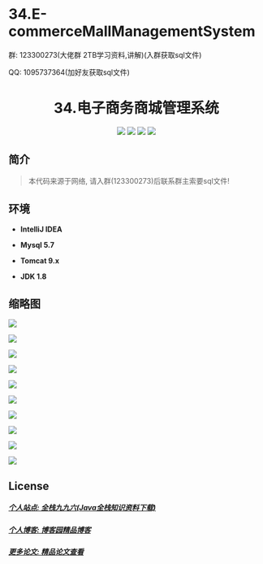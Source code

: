 # 34.E-commerceMallManagementSystem

<p>群: 123300273(大佬群 2TB学习资料,讲解)(入群获取sql文件)</p>
<p>QQ: 1095737364(加好友获取sql文件)</p>
<p><h1 align="center">34.电子商务商城管理系统</h1></p>

<p align="center">
	<img src="https://img.shields.io/badge/jdk-1.8-orange.svg"/>
    <img src="https://img.shields.io/badge/spring-5.x-lightgrey.svg"/>
    <img src="https://img.shields.io/badge/springmvc-3.x-blue.svg"/>
    <img src="https://img.shields.io/badge/mybatis-3.0.x-yellow.svg"/>
</p>

## 简介

> 本代码来源于网络, 请入群(123300273)后联系群主索要sql文件!
>


## 环境

- <b>IntelliJ IDEA</b>

- <b>Mysql 5.7</b>

- <b>Tomcat 9.x</b>

- <b>JDK 1.8</b>



## 缩略图

![](https://img2020.cnblogs.com/blog/588112/202101/588112-20210102121708138-1545829518.png)

![](https://img2020.cnblogs.com/blog/588112/202101/588112-20210102121719148-274694108.png)

![](https://img2020.cnblogs.com/blog/588112/202101/588112-20210102121726831-636931296.png)

![](https://img2020.cnblogs.com/blog/588112/202101/588112-20210102121736213-2147196374.png)

![](https://img2020.cnblogs.com/blog/588112/202101/588112-20210102121743367-435634317.png)

![](https://img2020.cnblogs.com/blog/588112/202101/588112-20210102121753441-2018307659.png)

![](https://img2020.cnblogs.com/blog/588112/202101/588112-20210102121821064-1343992583.png)

![](https://img2020.cnblogs.com/blog/588112/202101/588112-20210102121835623-250527222.png)

![](https://img2020.cnblogs.com/blog/588112/202101/588112-20210102121848231-909166018.png)

![](https://img2020.cnblogs.com/blog/588112/202101/588112-20210102121859876-1381251473.png)

## License

##### [个人站点: 全栈九九六(Java全栈知识资料下载)](https://www.blog996.com/)
##### [个人博客: 博客园精品博客](https://www.cnblogs.com/yysbolg/)
##### [更多论文: 精品论文查看](https://www.cnblogs.com/yysbolg/category/1886262.html)

